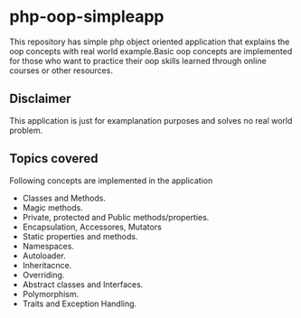 # php-oop-simpleapp 

This repository has simple php object oriented application that explains the oop concepts with real world example.Basic oop concepts are implemented for those who want to practice their oop skills learned through online courses or other resources. 

## Disclaimer
This application is just for examplanation purposes and solves no real world problem. 

## Topics covered

Following concepts are implemented in the application 

- Classes and Methods.
- Magic methods.
- Private, protected and Public methods/properties.
- Encapsulation, Accessores, Mutators
- Static properties and methods.
- Namespaces.
- Autoloader.
- Inheritacnce.
- Overriding.
- Abstract classes and Interfaces.
- Polymorphism.
- Traits and Exception Handling.





